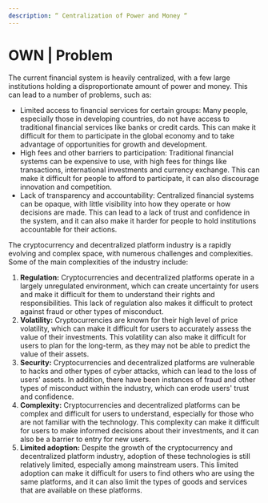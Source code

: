 ```yaml
---
description: “ Centralization of Power and Money “
---
```


# OWN | Problem

The current financial system is heavily centralized, with a few large institutions holding a disproportionate amount of power and money. This can lead to a number of problems, such as:

* Limited access to financial services for certain groups: Many people, especially those in developing countries, do not have access to traditional financial services like banks or credit cards. This can make it difficult for them to participate in the global economy and to take advantage of opportunities for growth and development.
* High fees and other barriers to participation: Traditional financial systems can be expensive to use, with high fees for things like transactions, international investments and currency exchange. This can make it difficult for people to afford to participate, it can also discourage innovation and competition.
* Lack of transparency and accountability: Centralized financial systems can be opaque, with little visibility into how they operate or how decisions are made. This can lead to a lack of trust and confidence in the system, and it can also make it harder for people to hold institutions accountable for their actions.

The cryptocurrency and decentralized platform industry is a rapidly evolving and complex space, with numerous challenges and complexities. Some of the main complexities of the industry include:

1. **Regulation:** Cryptocurrencies and decentralized platforms operate in a largely unregulated environment, which can create uncertainty for users and make it difficult for them to understand their rights and responsibilities. This lack of regulation also makes it difficult to protect against fraud or other types of misconduct.
2. **Volatility:** Cryptocurrencies are known for their high level of price volatility, which can make it difficult for users to accurately assess the value of their investments. This volatility can also make it difficult for users to plan for the long-term, as they may not be able to predict the value of their assets.
3. **Security:** Cryptocurrencies and decentralized platforms are vulnerable to hacks and other types of cyber attacks, which can lead to the loss of users' assets. In addition, there have been instances of fraud and other types of misconduct within the industry, which can erode users' trust and confidence.
4. **Complexity:** Cryptocurrencies and decentralized platforms can be complex and difficult for users to understand, especially for those who are not familiar with the technology. This complexity can make it difficult for users to make informed decisions about their investments, and it can also be a barrier to entry for new users.
5. **Limited adoption:** Despite the growth of the cryptocurrency and decentralized platform industry, adoption of these technologies is still relatively limited, especially among mainstream users. This limited adoption can make it difficult for users to find others who are using the same platforms, and it can also limit the types of goods and services that are available on these platforms.
